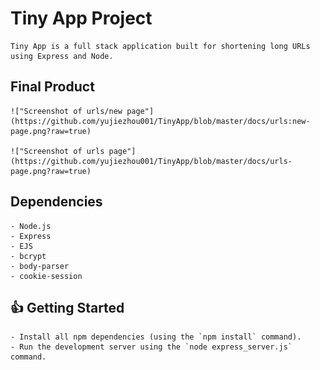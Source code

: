 # Tiny App Project

    Tiny App is a full stack application built for shortening long URLs using Express and Node.

## Final Product

    !["Screenshot of urls/new page"](https://github.com/yujiezhou001/TinyApp/blob/master/docs/urls:new-page.png?raw=true)

    !["Screenshot of urls page"](https://github.com/yujiezhou001/TinyApp/blob/master/docs/urls-page.png?raw=true)

## Dependencies

    - Node.js
    - Express
    - EJS
    - bcrypt
    - body-parser
    - cookie-session

##  :+1: Getting Started

    - Install all npm dependencies (using the `npm install` command).
    - Run the development server using the `node express_server.js` command.